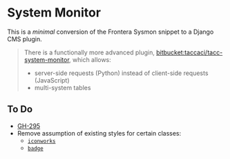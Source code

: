 # System Monitor

This is a _minimal_ conversion of the Frontera Sysmon snippet to a Django CMS plugin.

> There is a functionally more advanced plugin, [bitbucket:taccaci/tacc-system-monitor](https://bitbucket.org/taccaci/tacc-system-monitor), which allows:
>
> - server-side requests (Python) instead of client-side requests (JavaScript)
> - multi-system tables

## To Do

- [GH-295](https://github.com/TACC/Core-CMS/issues/295)
- Remove assumption of existing styles for certain classes:
    - [`iconworks`](https://icon-works.com/)
    - [`badge`](https://getbootstrap.com/docs/4.0/components/badge/)
